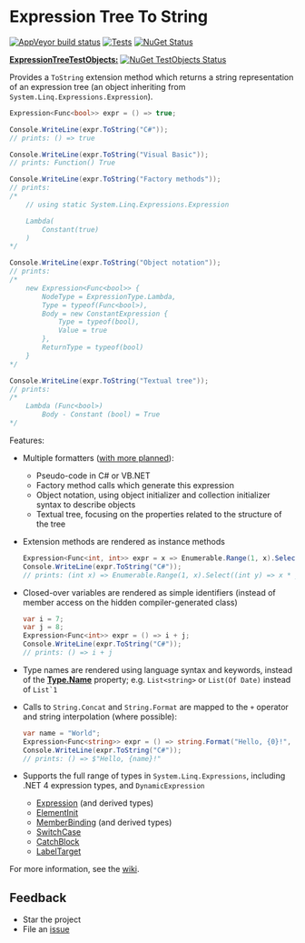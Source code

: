 # Expression Tree To String

[![AppVeyor build status](https://img.shields.io/appveyor/ci/zspitz/expressiontreetostring?style=flat&max-age=86400)](https://ci.appveyor.com/project/zspitz/expressiontreetostring) [![Tests](https://img.shields.io/appveyor/tests/zspitz/expressiontreetostring?compact_message&style=flat&max-age=86400)](https://ci.appveyor.com/project/zspitz/expressiontreetostring) [![NuGet Status](https://img.shields.io/nuget/v/ExpressionTreeToString.svg?style=flat&max-age=86400)](https://www.nuget.org/packages/ExpressionTreeToString/) 

[**ExpressionTreeTestObjects:**](https://github.com/zspitz/ExpressionTreeToString/wiki/ExpressionTreeTestObjects) [![NuGet TestObjects Status](https://img.shields.io/nuget/v/ExpressionTreeTestObjects.svg?style=flat&max-age=86400)](https://www.nuget.org/packages/ExpressionTreeTestObjects/) 

Provides a `ToString` extension method which returns a string representation of an expression tree (an object inheriting from `System.Linq.Expressions.Expression`).

```csharp
Expression<Func<bool>> expr = () => true;

Console.WriteLine(expr.ToString("C#"));
// prints: () => true

Console.WriteLine(expr.ToString("Visual Basic"));
// prints: Function() True

Console.WriteLine(expr.ToString("Factory methods"));
// prints:
/*
    // using static System.Linq.Expressions.Expression

    Lambda(
        Constant(true)
    )
*/

Console.WriteLine(expr.ToString("Object notation"));
// prints:
/*
    new Expression<Func<bool>> {
        NodeType = ExpressionType.Lambda,
        Type = typeof(Func<bool>),
        Body = new ConstantExpression {
            Type = typeof(bool),
            Value = true
        },
        ReturnType = typeof(bool)
    }
*/

Console.WriteLine(expr.ToString("Textual tree"));
// prints:
/*
    Lambda (Func<bool>)
        Body - Constant (bool) = True
*/
```

Features:

* Multiple formatters ([with more planned](https://github.com/zspitz/ExpressionTreeToString/issues/38)):

  * Pseudo-code in C# or VB.NET
  * Factory method calls which generate this expression
  * Object notation, using object initializer and collection initializer syntax to describe objects
  * Textual tree, focusing on the properties related to the structure of the tree

* Extension methods are rendered as instance methods

    ```csharp
    Expression<Func<int, int>> expr = x => Enumerable.Range(1, x).Select(y => x * y).Count();
    Console.WriteLine(expr.ToString("C#"));
    // prints: (int x) => Enumerable.Range(1, x).Select((int y) => x * y).Count()
    ```

* Closed-over variables are rendered as simple identifiers (instead of member access on the hidden compiler-generated class)

    ```csharp
    var i = 7;
    var j = 8;
    Expression<Func<int>> expr = () => i + j;
    Console.WriteLine(expr.ToString("C#"));
    // prints: () => i + j
    ```

* Type names are rendered using language syntax and keywords, instead of the [**Type.Name**](https://docs.microsoft.com/en-us/dotnet/api/system.type.name) property; e.g. `List<string>` or `List(Of Date)` instead of ``List`1``

* Calls to `String.Concat` and `String.Format` are mapped to the `+` operator and string interpolation (where possible):

    ```csharp
    var name = "World";
    Expression<Func<string>> expr = () => string.Format("Hello, {0}!", name);
    Console.WriteLine(expr.ToString("C#"));
    // prints: () => $"Hello, {name}!"
    ```

* Supports the full range of types in `System.Linq.Expressions`, including .NET 4 expression types, and `DynamicExpression`

  * [Expression](https://docs.microsoft.com/en-us/dotnet/api/system.linq.expressions.expression) (and derived types)
  * [ElementInit](https://docs.microsoft.com/en-us/dotnet/api/system.linq.expressions.elementinit)
  * [MemberBinding](https://docs.microsoft.com/en-us/dotnet/api/system.linq.expressions.memberbinding) (and derived types)
  * [SwitchCase](https://docs.microsoft.com/en-us/dotnet/api/system.linq.expressions.switchcase)
  * [CatchBlock](https://docs.microsoft.com/en-us/dotnet/api/system.linq.expressions.catchblock)
  * [LabelTarget](https://docs.microsoft.com/en-us/dotnet/api/system.linq.expressions.labeltarget)
  
For more information, see the [wiki](https://github.com/zspitz/ExpressionToString/wiki/String-rendering-library-overview).

## Feedback

* Star the project
* File an [issue](https://github.com/zspitz/ExpressionToString/issues)
